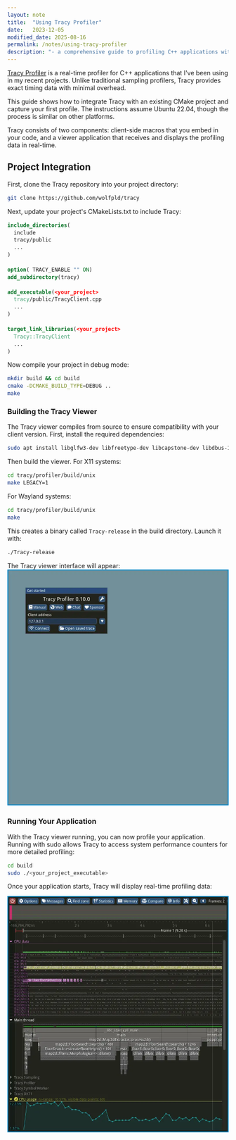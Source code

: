 ```yaml
---
layout: note
title:  "Using Tracy Profiler"
date:   2023-12-05
modified_date: 2025-08-16
permalink: /notes/using-tracy-profiler
description: "- a comprehensive guide to profiling C++ applications with Tracy"
---
```


[Tracy Profiler](https://github.com/wolfpld/tracy) is a real-time profiler for C++ applications that I've been using in my recent projects. Unlike traditional sampling profilers, Tracy provides exact timing data with minimal overhead.

This guide shows how to integrate Tracy with an existing CMake project and capture your first profile. The instructions assume Ubuntu 22.04, though the process is similar on other platforms.

Tracy consists of two components: client-side macros that you embed in your code, and a viewer application that receives and displays the profiling data in real-time.

## Project Integration

First, clone the Tracy repository into your project directory:
```bash
git clone https://github.com/wolfpld/tracy
```

Next, update your project's CMakeLists.txt to include Tracy:
```cmake
include_directories(
  include
  tracy/public
  ...
)

option( TRACY_ENABLE "" ON)
add_subdirectory(tracy)

add_executable(<your_project>
  tracy/public/TracyClient.cpp
  ...
)

target_link_libraries(<your_project>
  Tracy::TracyClient
  ...
)
```

Now compile your project in debug mode:
```bash
mkdir build && cd build
cmake -DCMAKE_BUILD_TYPE=DEBUG ..
make
```

### Building the Tracy Viewer
The Tracy viewer compiles from source to ensure compatibility with your client version. First, install the required dependencies:

```bash
sudo apt install libglfw3-dev libfreetype-dev libcapstone-dev libdbus-1-dev
```

Then build the viewer. For X11 systems:
```bash
cd tracy/profiler/build/unix
make LEGACY=1
```

For Wayland systems:
```bash
cd tracy/profiler/build/unix
make
```

This creates a binary called `Tracy-release` in the build directory. Launch it with:
```bash
./Tracy-release
```

The Tracy viewer interface will appear:
![profile_viewer](/media/2023-12-05-note-using-tracy-profiler/profile_viewer.webp)


### Running Your Application
With the Tracy viewer running, you can now profile your application. Running with sudo allows Tracy to access system performance counters for more detailed profiling:

```bash
cd build
sudo ./<your_project_executable>
```

Once your application starts, Tracy will display real-time profiling data:

![profile_viewer](/media/2023-12-05-note-using-tracy-profiler/captured_profile.webp)

